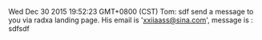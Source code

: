 Wed Dec 30 2015 19:52:23 GMT+0800 (CST)
Tom: 
    sdf send a message to you via radxa landing page.
 His email is 'xxiiaass@sina.com', message is :
    sdfsdf

